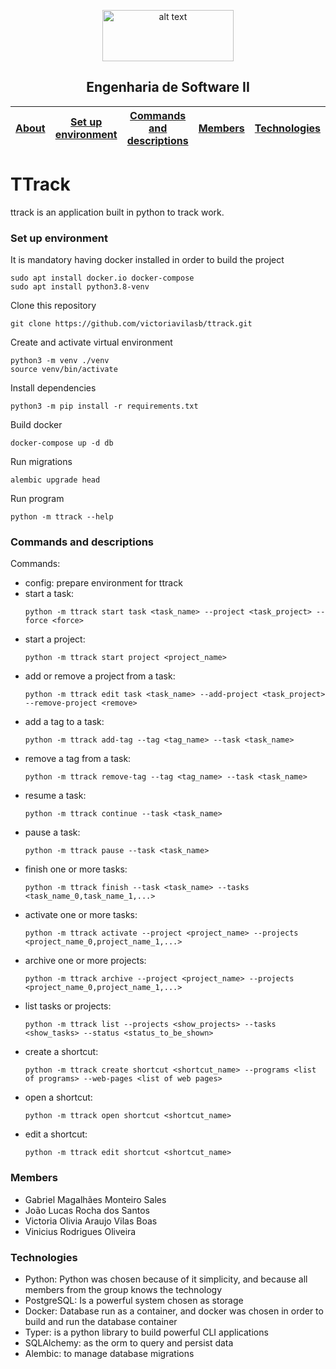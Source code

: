<div align="center">
  
<p>
<img src="https://upload.wikimedia.org/wikipedia/commons/thumb/c/c3/Logo_UFMG.png/320px-Logo_UFMG.png" alt="alt text" width="210" height="82">
</p>


<p> <h2> Engenharia de Software II </h2> </p>

  
| [About](#TTrack) | [Set up environment](#Set-up-environment) | [Commands and descriptions](#Commands-and-descriptions) | [Members](#Members) | [Technologies](#Technologies) |
| - | - | - | - | - |

</div>


# TTrack
ttrack is an application built in python to track work.

### Set up environment
It is mandatory having docker installed in order to build the project

```cli
sudo apt install docker.io docker-compose
sudo apt install python3.8-venv
```
Clone this repository
```cli
git clone https://github.com/victoriavilasb/ttrack.git
```
Create and activate virtual environment
```cli
python3 -m venv ./venv
source venv/bin/activate
```
Install dependencies
```cli
python3 -m pip install -r requirements.txt
```
Build docker
```cli
docker-compose up -d db
```
Run migrations
```cli
alembic upgrade head
```
Run program 
```cli
python -m ttrack --help
```

### Commands and descriptions

Commands:

  - config: prepare environment for ttrack
  - start a task:
    ```cli
    python -m ttrack start task <task_name> --project <task_project> --force <force>
    ```
  - start a project:
    ```cli
    python -m ttrack start project <project_name>
    ```
  - add or remove a project from a task: 
    ```cli
    python -m ttrack edit task <task_name> --add-project <task_project> --remove-project <remove>
    ```
  - add a tag to a task:
    ```cli
    python -m ttrack add-tag --tag <tag_name> --task <task_name>
    ```
  - remove a tag from a task: 
    ```cli
    python -m ttrack remove-tag --tag <tag_name> --task <task_name>
    ```
  - resume a task:
    ```cli
    python -m ttrack continue --task <task_name>
    ```
  - pause a task:
    ```cli
    python -m ttrack pause --task <task_name>
    ```
  - finish one or more tasks: 
    ```cli
    python -m ttrack finish --task <task_name> --tasks <task_name_0,task_name_1,...>
    ```
  - activate one or more tasks:
    ```cli
    python -m ttrack activate --project <project_name> --projects <project_name_0,project_name_1,...>
    ```
  - archive one or more projects:
    ```cli
    python -m ttrack archive --project <project_name> --projects <project_name_0,project_name_1,...>
    ```
  - list tasks or projects:
    ```cli
    python -m ttrack list --projects <show_projects> --tasks <show_tasks> --status <status_to_be_shown>
    ```
  - create a shortcut:
    ```cli
    python -m ttrack create shortcut <shortcut_name> --programs <list of programs> --web-pages <list of web pages>
    ```
  - open a shortcut:
    ```cli
    python -m ttrack open shortcut <shortcut_name>
    ```
  - edit a shortcut:
    ```cli
    python -m ttrack edit shortcut <shortcut_name>
    ```

### Members

- Gabriel Magalhães Monteiro Sales
- João Lucas Rocha dos Santos
- Victoria Olivia Araujo Vilas Boas
- Vinicius Rodrigues Oliveira

### Technologies

- Python: Python was chosen because of it simplicity, and because all members from the group knows the technology
- PostgreSQL: Is a powerful system chosen as storage
- Docker: Database run as a container, and docker was chosen in order to build and run the database container
- Typer: is a python library to build powerful CLI applications
- SQLAlchemy: as the orm to query and persist data
- Alembic: to manage database migrations

